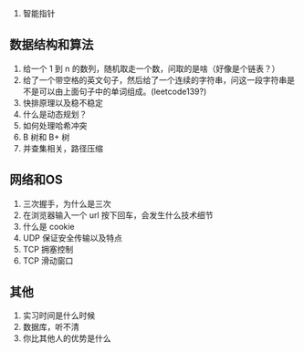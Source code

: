 1. 智能指针

## 数据结构和算法

1. 给一个 1 到 n 的数列，随机取走一个数，问取的是啥（好像是个链表？）
2. 给了一个带空格的英文句子，然后给了一个连续的字符串，问这一段字符串是不是可以由上面句子中的单词组成。(leetcode139?)
3. 快排原理以及稳不稳定
4. 什么是动态规划？
5. 如何处理哈希冲突
6. B 树和 B+ 树
7. 并查集相关，路径压缩

## 网络和OS

1. 三次握手，为什么是三次
2. 在浏览器输入一个 url 按下回车，会发生什么技术细节
3. 什么是 cookie
4. UDP 保证安全传输以及特点
5. TCP 拥塞控制
6. TCP 滑动窗口

## 其他

1. 实习时间是什么时候
2. 数据库，听不清
3. 你比其他人的优势是什么